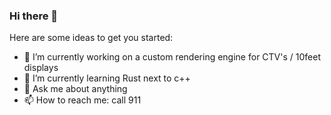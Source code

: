 ### Hi there 👋
Here are some ideas to get you started:

- 🔭 I’m currently working on a custom rendering engine for CTV's / 10feet displays
- 🌱 I’m currently learning Rust next to c++
- 💬 Ask me about anything
- 📫 How to reach me: call 911
